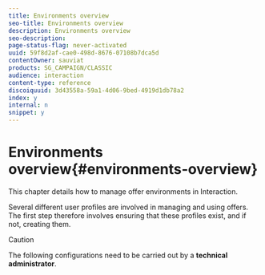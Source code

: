 ```yaml
---
title: Environments overview
seo-title: Environments overview
description: Environments overview
seo-description: 
page-status-flag: never-activated
uuid: 59f8d2af-cae0-498d-8676-07108b7dca5d
contentOwner: sauviat
products: SG_CAMPAIGN/CLASSIC
audience: interaction
content-type: reference
discoiquuid: 3d43558a-59a1-4d06-9bed-4919d1db78a2
index: y
internal: n
snippet: y
---
```


# Environments overview{#environments-overview}

This chapter details how to manage offer environments in Interaction.

Several different user profiles are involved in managing and using offers. The first step therefore involves ensuring that these profiles exist, and if not, creating them.

>[!CAUTION]
>
>The following configurations need to be carried out by a **technical administrator**.

